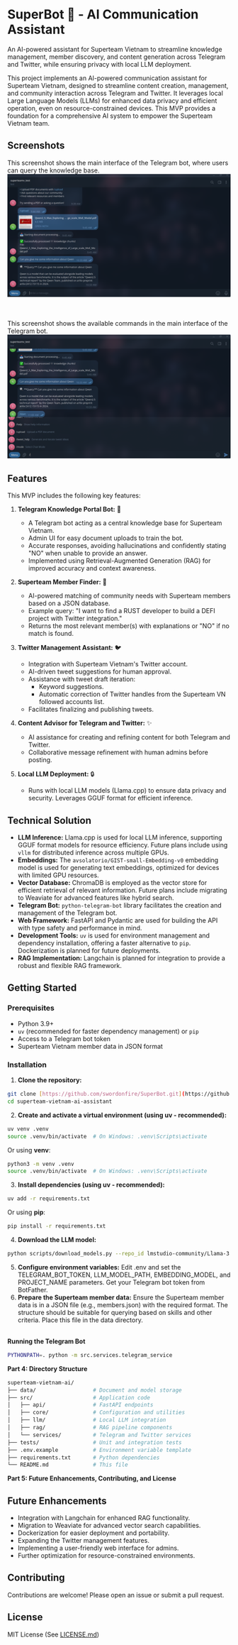 # SuperBot 🤖 - AI Communication Assistant 
An AI-powered assistant for Superteam Vietnam to streamline knowledge management, member discovery, and content generation across Telegram and Twitter, while ensuring privacy with local LLM deployment.

This project implements an AI-powered communication assistant for Superteam Vietnam, designed to streamline content creation, management, and community interaction across Telegram and Twitter.  It leverages local Large Language Models (LLMs) for enhanced data privacy and efficient operation, even on resource-constrained devices. This MVP provides a foundation for a comprehensive AI system to empower the Superteam Vietnam team.

## Screenshots

This screenshot shows the main interface of the Telegram bot, where users can query the knowledge base.
![Screenshot Telegram main interface](/static/images/TelegramBot.png)
 

<br></br>
This screenshot shows the available commands in the  main interface of the Telegram bot.
![Screenshot Telegram Commands main interface](/static/images/TelegramBotCommands.png)


## Features

This MVP includes the following key features:

1.  **Telegram Knowledge Portal Bot:** 🧠

    *   A Telegram bot acting as a central knowledge base for Superteam Vietnam.
    *   Admin UI for easy document uploads to train the bot.
    *   Accurate responses, avoiding hallucinations and confidently stating "NO" when unable to provide an answer.
    *   Implemented using Retrieval-Augmented Generation (RAG) for improved accuracy and context awareness.

2.  **Superteam Member Finder:** 🤝

    *   AI-powered matching of community needs with Superteam members based on a JSON database.
    *   Example query: "I want to find a RUST developer to build a DEFI project with Twitter integration."
    *   Returns the most relevant member(s) with explanations or "NO" if no match is found.

3.  **Twitter Management Assistant:** 🐦

    *   Integration with Superteam Vietnam's Twitter account.
    *   AI-driven tweet suggestions for human approval.
    *   Assistance with tweet draft iteration:
        *   Keyword suggestions.
        *   Automatic correction of Twitter handles from the Superteam VN followed accounts list.
    *   Facilitates finalizing and publishing tweets.

4.  **Content Advisor for Telegram and Twitter:** ✨

    *   AI assistance for creating and refining content for both Telegram and Twitter.
    *   Collaborative message refinement with human admins before posting.

5.  **Local LLM Deployment:** 🔒

    *   Runs with local LLM models (Llama.cpp) to ensure data privacy and security.  Leverages GGUF format for efficient inference.

## Technical Solution

*   **LLM Inference:** Llama.cpp is used for local LLM inference, supporting GGUF format models for resource efficiency. Future plans include using `vllm` for distributed inference across multiple GPUs.
*   **Embeddings:** The `avsolatorio/GIST-small-Embedding-v0` embedding model is used for generating text embeddings, optimized for devices with limited GPU resources.
*   **Vector Database:** ChromaDB is employed as the vector store for efficient retrieval of relevant information.  Future plans include migrating to Weaviate for advanced features like hybrid search.
*   **Telegram Bot:** `python-telegram-bot` library facilitates the creation and management of the Telegram bot.
*   **Web Framework:** FastAPI and Pydantic are used for building the API with type safety and performance in mind.
*   **Development Tools:** `uv` is used for environment management and dependency installation, offering a faster alternative to `pip`. Dockerization is planned for future deployments.
*   **RAG Implementation:** Langchain is planned for integration to provide a robust and flexible RAG framework.

## Getting Started

### Prerequisites

*   Python 3.9+
*   `uv` (recommended for faster dependency management) or `pip`
*   Access to a Telegram bot token
*   Superteam Vietnam member data in JSON format

### Installation

1.  **Clone the repository:**

```bash
git clone [https://github.com/swordonfire/SuperBot.git](https://github.com/swordonfire/SuperBot.git)
cd superteam-vietnam-ai-assistant
```
2. **Create and activate a virtual environment (using uv - recommended):**

```bash
uv venv .venv
source .venv/bin/activate  # On Windows: .venv\Scripts\activate
```
Or using **venv**:
```bash
python3 -m venv .venv
source .venv/bin/activate  # On Windows: .venv\Scripts\activate
```
3. **Install dependencies (using uv - recommended):**
```bash
uv add -r requirements.txt
```
Or using **pip**:
```bash
pip install -r requirements.txt
```
4. **Download the LLM model:**
```bash
python scripts/download_models.py --repo_id lmstudio-community/Llama-3.2-3B-Instruct-GGUF --model_file Llama-3.2-3B-Instruct-Q8_0.gguf
```
5. **Configure environment variables:**
Edit .env and set the TELEGRAM_BOT_TOKEN, LLM_MODEL_PATH, EMBEDDING_MODEL, and PROJECT_NAME parameters.  Get your Telegram bot token from BotFather.
6. **Prepare the Superteam member data:**
Ensure the Superteam member data is in a JSON file (e.g., members.json) with the required format.  The structure should be suitable for querying based on skills and other criteria.  Place this file in the data directory.
<br></br>

**Running the Telegram Bot**
```bash
PYTHONPATH=. python -m src.services.telegram_service
```
**Part 4: Directory Structure**
```bash
superteam-vietnam-ai/
├── data/                  # Document and model storage
├── src/                   # Application code
│   ├── api/               # FastAPI endpoints
│   ├── core/              # Configuration and utilities
│   ├── llm/               # Local LLM integration
│   ├── rag/               # RAG pipeline components
│   └── services/          # Telegram and Twitter services
├── tests/                 # Unit and integration tests
├── .env.example           # Environment variable template
├── requirements.txt       # Python dependencies
└── README.md              # This file
```

**Part 5: Future Enhancements, Contributing, and License**

## Future Enhancements

*   Integration with Langchain for enhanced RAG functionality.
*   Migration to Weaviate for advanced vector search capabilities.
*   Dockerization for easier deployment and portability.
*   Expanding the Twitter management features.
*   Implementing a user-friendly web interface for admins.
*   Further optimization for resource-constrained environments.

## Contributing

Contributions are welcome\! Please open an issue or submit a pull request.

## License

MIT License (See [LICENSE.md](https://github.com/swordonfire/SuperBot/blob/main/LICENSE))
